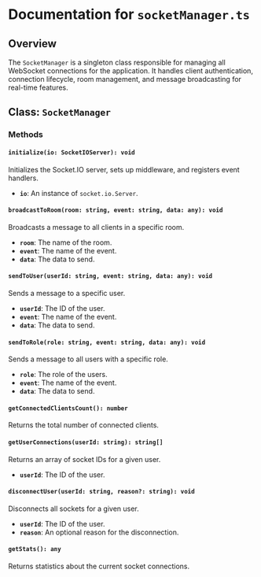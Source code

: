 # Documentation for `socketManager.ts`

## Overview

The `SocketManager` is a singleton class responsible for managing all WebSocket connections for the application. It handles client authentication, connection lifecycle, room management, and message broadcasting for real-time features.

## Class: `SocketManager`

### Methods

#### `initialize(io: SocketIOServer): void`

Initializes the Socket.IO server, sets up middleware, and registers event handlers.

-   **`io`**: An instance of `socket.io.Server`.

#### `broadcastToRoom(room: string, event: string, data: any): void`

Broadcasts a message to all clients in a specific room.

-   **`room`**: The name of the room.
-   **`event`**: The name of the event.
-   **`data`**: The data to send.

#### `sendToUser(userId: string, event: string, data: any): void`

Sends a message to a specific user.

-   **`userId`**: The ID of the user.
-   **`event`**: The name of the event.
-   **`data`**: The data to send.

#### `sendToRole(role: string, event: string, data: any): void`

Sends a message to all users with a specific role.

-   **`role`**: The role of the users.
-   **`event`**: The name of the event.
-   **`data`**: The data to send.

#### `getConnectedClientsCount(): number`

Returns the total number of connected clients.

#### `getUserConnections(userId: string): string[]`

Returns an array of socket IDs for a given user.

-   **`userId`**: The ID of the user.

#### `disconnectUser(userId: string, reason?: string): void`

Disconnects all sockets for a given user.

-   **`userId`**: The ID of the user.
-   **`reason`**: An optional reason for the disconnection.

#### `getStats(): any`

Returns statistics about the current socket connections.

